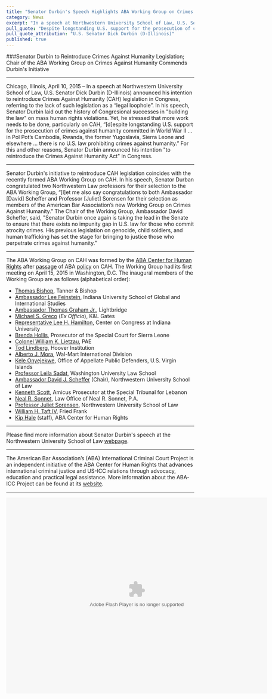 ```yaml
---
title: "Senator Durbin's Speech Highlights ABA Working Group on Crimes Against Humanity"
category: News
excerpt: "In a speech at Northwestern University School of Law, U.S. Senator Dick Durbin (D-Illinois) announced his intention to reintroduce Crimes Against Humanity legislation in Congress"
pull_quote: "Despite longstanding U.S. support for the prosecution of crimes against humanity committed in World War II, in Pol Pot’s Cambodia, Rwanda, the former Yugoslavia, Sierra Leone and elsewhere, there is no U.S. law prohibiting crimes against humanity."
pull_quote_attribution: "U.S. Senator Dick Durbin (D-Illinois)"
published: true
---
```

###Senator Durbin to Reintroduce Crimes Against Humanity Legislation; Chair of the ABA Working Group on Crimes Against Humanity Commends Durbin's Initiative 

---

Chicago, Illinois, April 10, 2015 – In a speech at Northwestern University School of Law, U.S. Senator Dick Durbin (D-Illinois) announced his intention to reintroduce Crimes Against Humanity (CAH) legislation in Congress, referring to the lack of such legislation as a “legal loophole”. In his speech, Senator Durbin laid out the history of Congresional successes in "building the law" on mass human rights violations. Yet, he stressed that more work needs to be done, particularly on CAH, “[d]espite longstanding U.S. support for the prosecution of crimes against humanity committed in World War II … in Pol Pot’s Cambodia, Rwanda, the former Yugoslavia, Sierra Leone and elsewhere … there is no U.S. law prohibiting crimes against humanity.” For this and other reasons, Senator Durbin announced his intention "to reintroduce the Crimes Against Humanity Act" in Congress. 

---

Senator Durbin's initiative to reintroduce CAH legislation coincides with the recently formed ABA Working Group on CAH. In his speech, Senator Durban congratulated two Northwestern Law professors for their selection to the ABA Working Group, “[l]et me also say congratulations to both Ambassador [David] Scheffer and Professor [Juliet] Sorensen for their selection as members of the American Bar Association’s new Working Group on Crimes Against Humanity.” The Chair of the Working Group, Ambassador David Scheffer, said, "Senator Durbin once again is taking the lead in the Senate to ensure that there exists no impunity gap in U.S. law for those who commit atrocity crimes.  His previous legislation on genocide, child soldiers, and human trafficking has set the stage for bringing to justice those who perpetrate crimes against humanity." 

---

The ABA Working Group on CAH was formed by the [ABA Center for Human Rights](http://www.americanbar.org/groups/human_rights.html) after [passage](http://www.international-criminal-justice-today.org/news/2014/09/12/aba-urges-us-government-to-act-on-crimes-against-humanity/) of ABA [policy](http://www.americanbar.org/content/dam/aba/images/abanews/2014am_hodres/300.pdf) on CAH. The Working Group had its first meeting on April 15, 2015 in Washington, D.C. The inaugural members of the Working Group are as follows (alphabetical order):


- [Thomas Bishop](http://tannerbishop.com/_images/_documents/Thomas-E-Bishop.pdf), Tanner & Bishop
- [Ambassador Lee Feinstein](http://info.law.indiana.edu/faculty-research/faculty-staff/profiles/faculty/feinstein-lee-a.shtml), Indiana University School of Global and International Studies
- [Ambassador Thomas Graham Jr.](http://www.ltbridge.com/leadership/boarddirectors/thomas-graham), Lightbridge 
- [Michael S. Greco](http://www.klgates.com/michael-s-greco/) (*Ex Officio*), K&L Gates 
- [Representative Lee H. Hamilton](http://www.centeroncongress.org/lee-h-hamilton-biography), Center on Congress at Indiana University
- [Brenda Hollis](http://www.rscsl.org/RSCSL-Officials.html), Prosecutor of the Special Court for Sierra Leone
- [Colonel William K. Lietzau](http://www.defense.gov/bios/biographydetail.aspx?biographyid=246), PAE
- [Tod Lindberg](http://www.hoover.org/profiles/tod-lindberg), Hoover Institution
- [Alberto J. Mora](https://www.law.upenn.edu/live/files/2306-alberto-mora-bio), Wal-Mart International Division
- [Kele Onyejekwe](https://www.linkedin.com/in/keleconyejekwe), Office of Appellate Public Defenders, U.S. Virgin Islands
- [Professor Leila Sadat](https://law.wustl.edu/faculty/pages.aspx?id=390), Washington University Law School
- [Ambassador David J. Scheffer](http://www.law.northwestern.edu/faculty/profiles/DavidScheffer/) (Chair), Northwestern University School of Law 
- [Kenneth Scott](http://www.stl-tsl.org/en/about-the-stl/biographies/actors-contempt-cases/3587-kenneth-scott-amicus-curiae-prosecutor-stl-14-05-and-stl-14-06), Amicus Prosecutor at the Special Tribunal for Lebanon
- [Neal R. Sonnet](http://www.sonnettlaw.com/neal-r-sonnett.html), Law Office of Neal R. Sonnet, P.A. 
- [Professor Juliet Sorensen](http://www.law.northwestern.edu/faculty/profiles/JulietSorensen/), Northwestern University School of Law 
- [William H. Taft IV](http://www.friedfrank.com/index.cfm?pageID=42&itemID=620&more=1), Fried Frank
- [Kip Hale](http://www.aba-icc.org/the-aba-icc-project/project-staff/) (staff), ABA Center for Human Rights 

---
Please find more information about Senator Durbin's speech at the Northwestern University School of Law [webpage](http://www.law.northwestern.edu/about/news/newsdisplay.cfm?ID=712). 

---

The American Bar Association’s (ABA) International Criminal Court Project is an independent initiative of the ABA Center for Human Rights that advances international criminal justice and US-ICC relations through advocacy, education and practical legal assistance. More information about the ABA-ICC Project can be found at its [website](http://www.aba-icc.org/). 

---

<object width="700" height="525"> <param name="flashvars" value="offsite=true&lang=en-us&page_show_url=%2Fphotos%2F126209453%40N05%2Fsets%2F72157652009355555%2Fshow%2F&page_show_back_url=%2Fphotos%2F126209453%40N05%2Fsets%2F72157652009355555%2F&set_id=72157652009355555&jump_to="></param> <param name="movie" value="https://www.flickr.com/apps/slideshow/show.swf?v=1811922554"></param> <param name="allowFullScreen" value="true"></param><embed type="application/x-shockwave-flash" src="https://www.flickr.com/apps/slideshow/show.swf?v=1811922554" allowFullScreen="true" flashvars="offsite=true&lang=en-us&page_show_url=%2Fphotos%2F126209453%40N05%2Fsets%2F72157652009355555%2Fshow%2F&page_show_back_url=%2Fphotos%2F126209453%40N05%2Fsets%2F72157652009355555%2F&set_id=72157652009355555&jump_to=" width="700" height="525"></embed></object>
